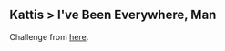 ## Kattis > I've Been Everywhere, Man

Challenge from [here](https://open.kattis.com/problems/everywhere).
